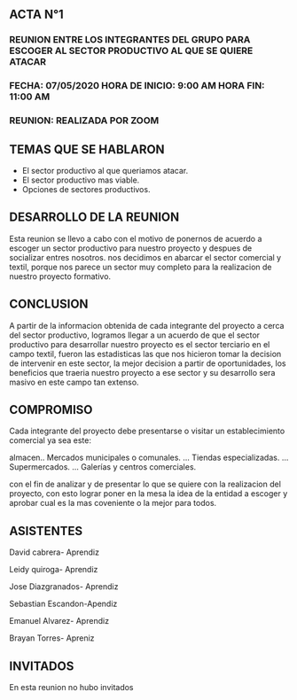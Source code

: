 ##		**ACTA N°1**

### REUNION ENTRE LOS INTEGRANTES DEL GRUPO PARA ESCOGER AL SECTOR PRODUCTIVO AL QUE SE QUIERE ATACAR

### FECHA: 07/05/2020  HORA DE INICIO: 9:00 AM  HORA FIN: 11:00 AM

### REUNION: REALIZADA POR ZOOM 

## **TEMAS QUE SE HABLARON**
- El sector productivo al que queriamos atacar.
- El sector productivo mas viable.
- Opciones de sectores productivos.

## **DESARROLLO DE LA REUNION**

Esta reunion se llevo a cabo con el motivo de ponernos de acuerdo a escoger un sector productivo para nuestro proyecto y despues de socializar entres nosotros. nos decidimos en abarcar el sector comercial y textil, porque nos parece un sector muy completo para la realizacion de nuestro proyecto formativo.

## **CONCLUSION**

A partir de la informacion obtenida de cada integrante del proyecto a cerca del sector productivo, logramos llegar a un acuerdo de que el sector productivo para desarrollar nuestro proyecto es el sector terciario en el campo textil, fueron las estadisticas las que nos hicieron tomar la decision de intervenir en este sector, la mejor decision a partir de oportunidades, los beneficios que traeria nuestro proyecto a ese sector y su desarrollo sera masivo en este campo tan extenso.

## **COMPROMISO**

Cada integrante del proyecto debe presentarse o visitar un establecimiento comercial ya sea este: 

almacen..
Mercados municipales o comunales. ...
Tiendas especializadas. ...
Supermercados. ...
Galerías y centros comerciales.

con el fin  de analizar y de presentar lo que se quiere con la realizacion del proyecto, con esto lograr poner en la mesa  la idea de la entidad a escoger y aprobar cual es la mas coveniente o la mejor para todos.


## **ASISTENTES**

David cabrera- Aprendiz

Leidy quiroga- Aprendiz

Jose Diazgranados- Aprendiz

Sebastian Escandon-Apendiz

Emanuel Alvarez- Aprendiz

Brayan Torres- Apreniz

## **INVITADOS**

En esta reunion no hubo invitados

